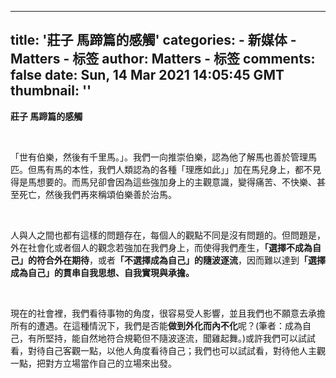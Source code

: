 
---
title: '莊子 馬蹄篇的感觸'
categories: 
    - 新媒体
    - Matters - 标签
author: Matters - 标签
comments: false
date: Sun, 14 Mar 2021 14:05:45 GMT
thumbnail: ''
---

<div>   
<p><strong>莊子 馬蹄篇的感觸</strong></p><p><br></p><p>「世有伯樂，然後有千里馬。」。我們一向推崇伯樂，認為他了解馬也善於管理馬匹。但馬有馬的本性，我們人類認為的各種「理應如此」」加在馬兒身上，都不見得是馬想要的。而馬兒卻會因為這些強加身上的主觀意識，變得痛苦、不快樂、甚至死亡，然後我們再來稱頌伯樂善於治馬。</p><p><br></p><p>人與人之間也都有這樣的問題存在，每個人的觀點不同是沒有問題的。但問題是，外在社會化或者個人的觀念若強加在我們身上，而使得我們產生，<strong>「選擇不成為自己」的符合外在期待</strong>，或者<strong>「不選擇成為自己」的隨波逐流</strong>，因而難以達到<strong>「選擇成為自己」的貫串自我思想、自我實現與承擔。</strong></p><p><br></p><p>現在的社會裡，我們看待事物的角度，很容易受人影響，並且我們也不願意去承擔所有的遭遇。在這種情況下，我們是否能<strong>做到外化而內不化</strong>呢？(筆者：成為自己，有所堅持，能自然地符合規範但不隨波逐流，聞雞起舞。)或許我們可以試試看，對待自己客觀一點，以他人角度看待自己；我們也可以試試看，對待他人主觀一點，把對方立場當作自己的立場來出發。</p>  
</div>
            